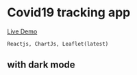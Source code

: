 # Covid19 tracking app

[Live Demo](http://mhbhat.com/covid19-tracker/)

`Reactjs, ChartJs, Leaflet(latest)`

## with dark mode
